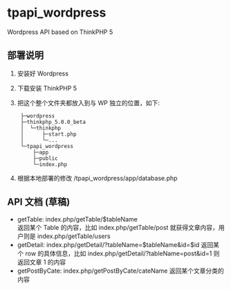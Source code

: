 # tpapi_wordpress
Wordpress API based on ThinkPHP 5

## 部署说明
1. 安装好 Wordpress  
2. 下载安装 ThinkPHP 5  
3. 把这个整个文件夹都放入到与 WP 独立的位置，如下:

        ├─wordpress
        ├─thinkphp_5.0.0_beta
        │  └─thinkphp
        │      ├─start.php
        │      └─...
        └─tpapi_wordpress
            ├─app
            ├─public
            └─index.php

4. 根据本地部署的修改 /tpapi_wordpress/app/database.php 

## API 文档 (草稿)
- getTable: index.php/getTable/$tableName  
返回某个 Table 的内容，比如 index.php/getTable/post 就获得文章内容，用户则是 index.php/getTable/users
- getDetail: index.php/getDetail/?tableName=$tableName&id=$id 
返回某个 row 的具体信息，比如 index.php/getDetail/?tableName=post&id=1 则返回文章 1 的内容 
- getPostByCate: index.php/getPostByCate/cateName 
返回某个文章分类的内容